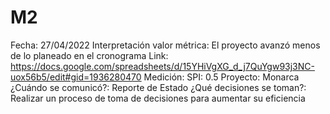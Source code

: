 # M2

Fecha: 27/04/2022
Interpretación valor métrica: El proyecto avanzó menos de lo planeado en el cronograma
Link: https://docs.google.com/spreadsheets/d/15YHiVgXG_d_j7QuYgw93j3NC-uox56b5/edit#gid=1936280470
Medición: SPI: 0.5
Proyecto: Monarca
¿Cuándo se comunicó?: Reporte de Estado
¿Qué decisiones se toman?: Realizar un proceso de toma de decisiones para aumentar su eficiencia
